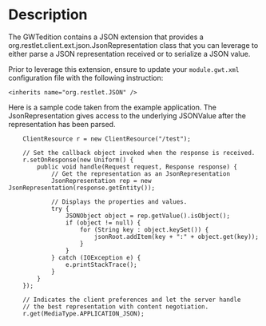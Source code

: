 # Description

The GWTedition contains a JSON extension that provides a
org.restlet.client.ext.json.JsonRepresentation class that you can
leverage to either parse a JSON representation received or to serialize
a JSON value.

Prior to leverage this extension, ensure to update your `module.gwt.xml` configuration file with the following instruction:

<pre class="language-markup"><code class="language-markup">&lt;inherits name=&quot;org.restlet.JSON&quot; /&gt;
</code></pre>

Here is a sample code taken from the example application. The
JsonRepresentation gives access to the underlying JSONValue after the
representation has been parsed.

<pre class="language-java"><code class="language-java">    ClientResource r = new ClientResource("/test");

    // Set the callback object invoked when the response is received.
    r.setOnResponse(new Uniform() {
        public void handle(Request request, Response response) {
            // Get the representation as an JsonRepresentation
            JsonRepresentation rep = new JsonRepresentation(response.getEntity());

            // Displays the properties and values.
            try {
                JSONObject object = rep.getValue().isObject();
                if (object != null) {
                    for (String key : object.keySet()) {
                        jsonRoot.addItem(key + ":" + object.get(key));
                    }
                }
            } catch (IOException e) {
                e.printStackTrace();
            }
        }
    });

    // Indicates the client preferences and let the server handle
    // the best representation with content negotiation.
    r.get(MediaType.APPLICATION_JSON);
</code></pre>
